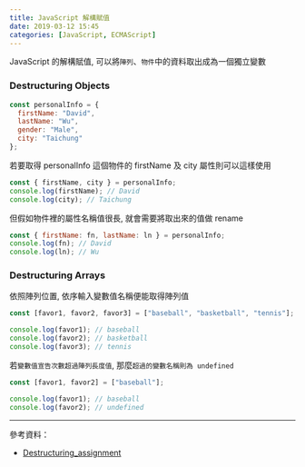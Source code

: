 ```yaml
---
title: JavaScript 解構賦值
date: 2019-03-12 15:45
categories: [JavaScript, ECMAScript]
---
```


JavaScript 的解構賦值, 可以將`陣列`、`物件`中的資料取出成為一個獨立變數

### Destructuring Objects

```javascript
const personalInfo = {
  firstName: "David",
  lastName: "Wu",
  gender: "Male",
  city: "Taichung"
};
```

若要取得 personalInfo 這個物件的 firstName 及 city 屬性則可以這樣使用

```javascript
const { firstName, city } = personalInfo;
console.log(firstName); // David
console.log(city); // Taichung
```

但假如物件裡的屬性名稱值很長, 就會需要將取出來的值做 rename

```javascript
const { firstName: fn, lastName: ln } = personalInfo;
console.log(fn); // David
console.log(ln); // Wu
```

### Destructuring Arrays

依照陣列位置, 依序輸入變數值名稱便能取得陣列值

```javascript
const [favor1, favor2, favor3] = ["baseball", "basketball", "tennis"];

console.log(favor1); // baseball
console.log(favor2); // basketball
console.log(favor3); // tennis
```

若`變數值宣告次數超過陣列長度值`, 那麼`超過的變數名稱則為 undefined`

```javascript
const [favor1, favor2] = ["baseball"];

console.log(favor1); // baseball
console.log(favor2); // undefined
```

---

參考資料：

- [Destructuring_assignment](https://developer.mozilla.org/zh-TW/docs/Web/JavaScript/Reference/Operators/Destructuring_assignment)
